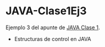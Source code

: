 # JAVA-Clase1Ej3

Ejemplo 3 del apunte de [JAVA Clase 1](https://profmatiasgarcia.com.ar/uploads/tutoriales/ClaseTeoricaJAVA1.pdf).
<ul>
  <li> Estructuras de control en JAVA</li>
</ul>

